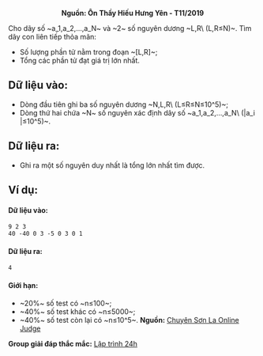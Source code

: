 **<center>Nguồn: Ôn Thầy Hiếu Hưng Yên - T11/2019</center>**

Cho dãy số ~a_1,a_2,…,a_N~ và ~2~ số nguyên dương ~L,R\ (L,R≤N)~. Tìm dãy con liên tiếp thỏa mãn:
- Số lượng phần tử nằm trong đoạn ~[L,R]~;
- Tổng các phần tử đạt giá trị lớn nhất.

## Dữ liệu vào:
- Dòng đầu tiên ghi ba số nguyên dương ~N,L,R\ (L≤R≤N≤10^5)~;
- Dòng thứ hai chứa ~N~ số nguyên xác định dãy số ~a_1,a_2,…,a_N\ (|a_i |≤10^5)~.

## Dữ liệu ra:
- Ghi ra một số nguyên duy nhất là tổng lớn nhất tìm được.

## Ví dụ:
#### Dữ liệu vào:
```
9 2 3
40 -40 0 3 -5 0 3 0 1
```

#### Dữ liệu ra:
```
4
```

#### Giới hạn:
- ~20\%~ số test có ~n≤100~;
- ~40\%~ số test khác có ~n≤5000~;
- ~40\%~ số test còn lại có ~n≤10^5~.
**Nguồn:** [Chuyên Sơn La Online Judge](http://csloj.ddns.net/)

**Group giải đáp thắc mắc:** [Lập trình 24h](https://www.facebook.com/groups/1386904321519984)